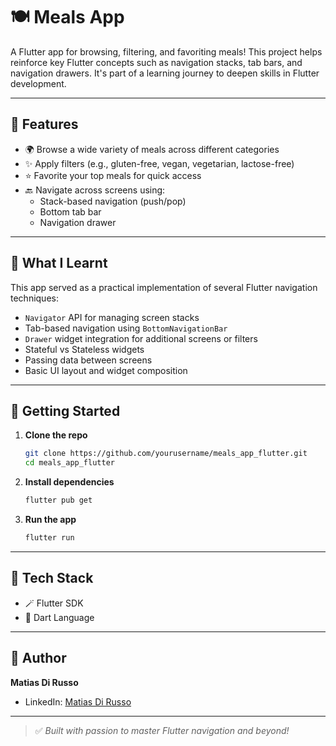 # 🍽️ Meals App

A Flutter app for browsing, filtering, and favoriting meals! This project helps reinforce key Flutter concepts such as navigation stacks, tab bars, and navigation drawers. It's part of a learning journey to deepen skills in Flutter development.

---

## 🔮 Features

- 🌍 Browse a wide variety of meals across different categories
- ✨ Apply filters (e.g., gluten-free, vegan, vegetarian, lactose-free)
- ⭐ Favorite your top meals for quick access
- 🔙 Navigate across screens using:
  - Stack-based navigation (push/pop)
  - Bottom tab bar
  - Navigation drawer

---

## 📖 What I Learnt

This app served as a practical implementation of several Flutter navigation techniques:

- `Navigator` API for managing screen stacks
- Tab-based navigation using `BottomNavigationBar`
- `Drawer` widget integration for additional screens or filters
- Stateful vs Stateless widgets
- Passing data between screens
- Basic UI layout and widget composition

---

## 🚀 Getting Started

1. **Clone the repo**
   ```bash
   git clone https://github.com/yourusername/meals_app_flutter.git
   cd meals_app_flutter
   ```
2. **Install dependencies**
   ```bash
   flutter pub get
   ```
3. **Run the app**
   ```bash
   flutter run
   ```

---

## 🔧 Tech Stack

- 🪄 Flutter SDK
- 📂 Dart Language

---

## 👥 Author

**Matias Di Russo**

- LinkedIn: [Matias Di Russo](https://www.linkedin.com/in/matias-di-russo)

---

> ✅ *Built with passion to master Flutter navigation and beyond!*


